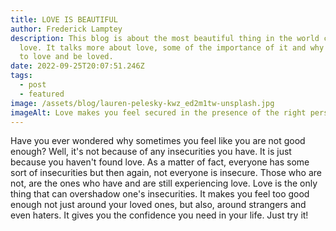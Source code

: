 ```yaml
---
title: LOVE IS BEAUTIFUL
author: Frederick Lamptey
description: This blog is about the most beautiful thing in the world called
  love. It talks more about love, some of the importance of it and why you need
  to love and be loved.
date: 2022-09-25T20:07:51.246Z
tags:
  - post
  - featured
image: /assets/blog/lauren-pelesky-kwz_ed2m1tw-unsplash.jpg
imageAlt: Love makes you feel secured in the presence of the right person.
---
```

Have you ever wondered why sometimes you feel like you are not good enough? Well, it's not because of any insecurities you have. It is just because you haven't found love. As a matter of fact, everyone has some sort of insecurities but then again, not everyone is insecure. Those who are not, are the ones who have and are still experiencing love. Love is the only thing that can overshadow one's insecurities. It makes you feel too good enough not just around your loved ones, but also, around strangers and even haters. It gives you the confidence you need in your life. Just try it!